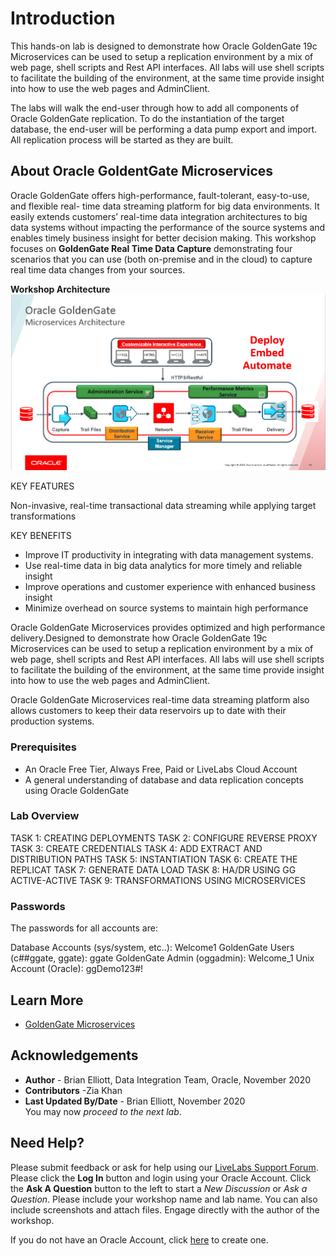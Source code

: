 # Introduction

This hands-on lab is designed to demonstrate how Oracle GoldenGate 19c Microservices can be used to setup a replication environment by a mix of web page, shell scripts and Rest API interfaces.  All labs will use shell scripts to facilitate the building of the environment, at the same time provide insight into how to use the web pages and AdminClient.

The labs will walk the end-user through how to add all components of Oracle GoldenGate replication.  To do the instantiation of the target database, the end-user will be performing a data pump export and import.  All replication process will be started as they are built.

## About Oracle GoldentGate Microservices
Oracle GoldenGate offers high-performance, fault-tolerant, easy-to-use, and flexible real- time data streaming platform for big data environments. It easily extends customers’ real-time data integration architectures to big data systems without impacting the performance of the source systems and enables timely business insight for better decision making. This workshop focuses on **GoldenGate Real Time Data Capture** demonstrating four scenarios that you can use (both on-premise and in the cloud) to capture real time data changes from your sources.

**Workshop Architecture**
    ![](./images/ggmicroservicesarchitecture.png " ")

KEY FEATURES

Non-invasive, real-time transactional data streaming while applying target transformations

KEY BENEFITS

- Improve IT productivity in integrating with data management systems.
- Use real-time data in big data analytics for more timely and reliable insight
- Improve operations and customer experience with enhanced business insight
- Minimize overhead on source systems to maintain high performance

Oracle GoldenGate Microservices provides optimized and high performance delivery.Designed to demonstrate how Oracle GoldenGate 19c Microservices can be used to setup a replication environment by a mix of web page, shell scripts and Rest API interfaces.  All labs will use shell scripts to facilitate the building of the environment, at the same time provide insight into how to use the web pages and AdminClient.  

Oracle GoldenGate Microservices real-time data streaming platform also allows customers to keep their data reservoirs up to date with their production systems.

### Prerequisites
* An Oracle Free Tier, Always Free, Paid or LiveLabs Cloud Account
* A general understanding of database and data replication concepts using Oracle GoldenGate

### Lab Overview

TASK 1: CREATING DEPLOYMENTS
TASK 2: CONFIGURE REVERSE PROXY
TASK 3: CREATE CREDENTIALS
TASK 4: ADD EXTRACT AND DISTRIBUTION PATHS
TASK 5: INSTANTIATION
TASK 6: CREATE THE REPLICAT
TASK 7: GENERATE DATA LOAD
TASK 8: HA/DR USING GG ACTIVE-ACTIVE
TASK 9: TRANSFORMATIONS USING MICROSERVICES

### Passwords

The passwords for all accounts are:

Database Accounts (sys/system, etc..): Welcome1
GoldenGate Users (c##ggate, ggate): ggate
GoldenGate Admin (oggadmin): Welcome_1
Unix Account (Oracle): ggDemo123#!


## Learn More

* [GoldenGate Microservices](https://docs.oracle.com/goldengate/c1230/gg-winux/GGCON/getting-started-oracle-goldengate.htm#GGCON-GUID-5DB7A5A1-EF00-4709-A14E-FF0ADC18E842")

## Acknowledgements
* **Author** - Brian Elliott, Data Integration Team, Oracle, November 2020
* **Contributors** -Zia Khan
* **Last Updated By/Date** - Brian Elliott, November 2020
\
You may now *proceed to the next lab*.

## Need Help?
Please submit feedback or ask for help using our [LiveLabs Support Forum](https://community.oracle.com/tech/developers/categories/goldengate-on-premises). Please click the **Log In** button and login using your Oracle Account. Click the **Ask A Question** button to the left to start a *New Discussion* or *Ask a Question*.  Please include your workshop name and lab name.  You can also include screenshots and attach files.  Engage directly with the author of the workshop.

If you do not have an Oracle Account, click [here](https://profile.oracle.com/myprofile/account/create-account.jspx) to create one.